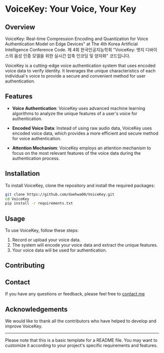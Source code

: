 # VoiceKey: Your Voice, Your Key

## Overview
VoiceKey: Real-time Compression Encoding and Quantization for Voice Authentication Model on Edge Devices" at The 4th Korea Artificial Intelligence Conference Code.
제 4회 한국인공지능학회 "VoiceKey: 엣지 디바이스의 음성 인증 모델을 위한 실시간 압축 인코딩 및 양자화" 코드입니다.


VoiceKey is a cutting-edge voice authentication system that uses encoded voice data to verify identity. It leverages the unique characteristics of each individual's voice to provide a secure and convenient method for user authentication.

## Features

- **Voice Authentication**: VoiceKey uses advanced machine learning algorithms to analyze the unique features of a user's voice for authentication.

- **Encoded Voice Data**: Instead of using raw audio data, VoiceKey uses encoded voice data, which provides a more efficient and secure method for voice authentication.

- **Attention Mechanism**: VoiceKey employs an attention mechanism to focus on the most relevant features of the voice data during the authentication process.

## Installation

To install VoiceKey, clone the repository and install the required packages:

```bash
git clone https://github.com/daehwa00/VoiceKey.git
cd VoiceKey
pip install -r requirements.txt
```

## Usage

To use VoiceKey, follow these steps:

1. Record or upload your voice data.
2. The system will encode your voice data and extract the unique features.
3. Your voice data will be used for authentication.

## Contributing

## Contact

If you have any questions or feedback, please feel free to [contact me](daehwa001210@gmail.com)

## Acknowledgements

We would like to thank all the contributors who have helped to develop and improve VoiceKey.

---

Please note that this is a basic template for a README file. You may want to customize it according to your project's specific requirements and features.
